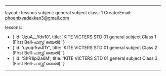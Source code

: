 --- 
layout : lessons 
subject: general subject
class: 1
CreaterEmail: phoenixvadakkan3@gmail.com

lessons: 
- { id: 'JzuA__Ydv10', title: 'KITE VICTERS STD 01  general subject Class 1 (First Bell-ഫസ്റ്റ് ബെല്‍)' }
- { id: 'uyuqr5wJI1Y', title: 'KITE VICTERS STD 01  general subject Class 2 (First Bell-ഫസ്റ്റ് ബെല്‍)' }
- { id: 'ShR1ipi2a6M', title: 'KITE VICTERS STD 01  general subject Class 3 (First Bell-ഫസ്റ്റ് ബെല്‍)' }
___
